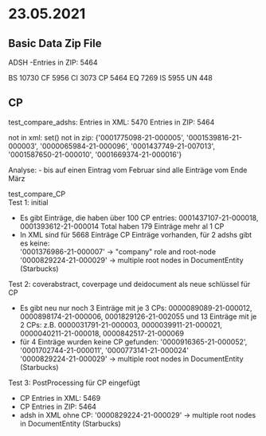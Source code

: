 # 23.05.2021
## Basic Data Zip File
ADSH -Entries in ZIP:  5464

BS	10730
CF	5956
CI	3073
CP	5464
EQ	7269
IS	5955
UN	448

## CP
test_compare_adshs:
  Entries in XML:  5470
  Entries in ZIP:  5464
  
  not in xml:  set()
  not in zip:  {'0001775098-21-000005', '0001539816-21-000003', '0000065984-21-000096', '0001437749-21-007013', '0001587650-21-000010', '0001669374-21-000016'}
  
  Analyse:
    - bis auf einen Eintrag vom Februar sind alle Einträge vom Ende März

test_compare_CP                  
  Test 1: initial
  - Es gibt Einträge, die haben über 100 CP entries: 0001437107-21-000018, 0001393612-21-000014
    Total haben 179 Einträge mehr al 1 CP
  - In XML sind für 5668 Einträge CP Einträge vorhanden, für 2 adshs gibt es keine:  
          '0001376986-21-000007' -> "company" role and root-node
          '0000829224-21-000029' -> multiple root nodes in DocumentEntity (Starbucks)
          
  Test 2: coverabstract, coverpage und deidocument als neue schlüssel für CP
  - Es gibt neu nur noch  3 Einträge mit je 3 CPs: 0000089089-21-000012, 0000898174-21-000006, 0001829126-21-002055
                    und  13 Einträge mit je 2 CPs: z.B. 0000031791-21-000003, 0000039911-21-000021, 0000040211-21-000018, 0000842517-21-000069
  - für 4 Einträge wurden keine CP gefunden: 
         '0000916365-21-000052', '0001702744-21-000011', '0000773141-21-000024'  
         '0000829224-21-000029' -> multiple root nodes in DocumentEntity (Starbucks) 

  Test 3: PostProcessing für CP eingefügt
  - CP Entries in XML:  5469
  - CP Entries in ZIP:  5464
  - adsh in XML ohne CP: '0000829224-21-000029' -> multiple root nodes in DocumentEntity (Starbucks) 